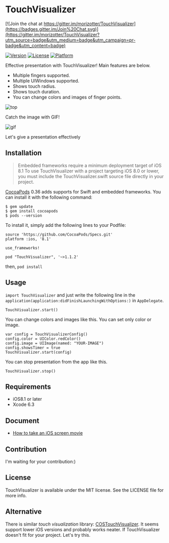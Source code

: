# TouchVisualizer

[![Join the chat at https://gitter.im/morizotter/TouchVisualizer](https://badges.gitter.im/Join%20Chat.svg)](https://gitter.im/morizotter/TouchVisualizer?utm_source=badge&utm_medium=badge&utm_campaign=pr-badge&utm_content=badge)

[![Version](https://img.shields.io/cocoapods/v/TouchVisualizer.svg?style=flat)](http://cocoadocs.org/docsets/TouchVisualizer)
[![License](https://img.shields.io/cocoapods/l/TouchVisualizer.svg?style=flat)](http://cocoadocs.org/docsets/TouchVisualizer)
[![Platform](https://img.shields.io/cocoapods/p/TouchVisualizer.svg?style=flat)](http://cocoadocs.org/docsets/TouchVisualizer)

Effective presentation with TouchVisualizer! Main features are below.

- Multiple fingers supported.
- Multiple UIWindows supported.
- Shows touch radius.
- Shows touch duration.
- You can change colors and images of finger points.

![top](https://github.com/morizotter/TouchVisualizer/blob/master/top.png)

Catch the image with GIF!

![gif](https://github.com/morizotter/TouchVisualizer/blob/master/presentation.gif)

Let's give a presentation effectively

## Installation

> Embedded frameworks require a minimum deployment target of iOS 8.1
> To use TouchVisualizer with a project targeting iOS 8.0 or lower, you must include the TouchVisualizer.swift source file directly in your project.

[CocoaPods](http://cocoapods.org) 0.36 adds supports for Swift and embedded frameworks. You can install it with the following command:

```
$ gem update
$ gem install cocoapods
$ pods --version
```

To install it, simply add the following lines to your Podfile:

```
source 'https://github.com/CocoaPods/Specs.git'
platform :ios, '8.1'

use_frameworks!

pod "TouchVisualizer", '~>1.1.2'
```

then, `pod install`

## Usage

`import TouchVisualizer` and just write the following line in the `application(application:didFinishLaunchingWithOptions:)` in `AppDelegate`.

```
TouchVisualizer.start()
```

You can change colors and images like this. You can set only color or image.

```
var config = TouchVisualizerConfig()
config.color = UIColor.redColor()
config.image = UIImage(named: "YOUR-IMAGE")
config.showsTimer = true
TouchVisualizer.start(config)
```

You can stop presentation from the app like this.

```
TouchVisualizer.stop()
```

## Requirements

- iOS8.1 or later
- Xcode 6.3

## Document

- [How to take an iOS screen movie](doc/take_a_movie.md)

## Contribution

I'm waiting for your contribution:)

## License

TouchVisualizer is available under the MIT license. See the LICENSE file for more info.

## Alternative

There is similar *touch visualization* library: [COSTouchVisualizer](https://github.com/conopsys/COSTouchVisualizer). It seems support lower iOS versions and probably works neater. If TouchVisualizer doesn't fit for your project. Let's try this.
